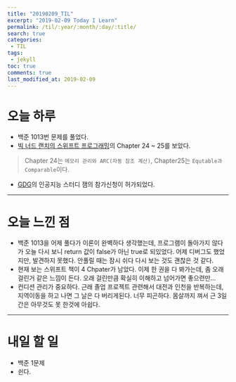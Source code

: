 ```yaml
---
title: "20190209_TIL"
excerpt: "2019-02-09 Today I Learn"
permalink: /til/:year/:month/:day/:title/
search: true
categories:
 - TIL
tags:
 - jekyll
toc: true
comments: true
last_modified_at: 2019-02-09
---
```


# 오늘 하루
- 백준 1013번 문제를 풀었다.
- [빅 너드 랜치의 스위프트 프로그래밍](https://www.bignerdranch.com/books/swift-programming/)의 Chapter 24 ~ 25를 보았다.
> Chapter 24는 `메모리 관리와 ARC(자동 참조 계산)`, Chapter25는 `Equtable과 Comparable`이다.
- [GDG](https://www.facebook.com/gdgkorea)의 인공지능 스터디 잼의 참가신청이 허가되었다.

---
# 오늘 느낀 점
- 백준 1013을 어제 풀다가 이론이 완벽하다 생각했는데, 프로그램이 돌아가지 않다가 오늘 다시 보니 return 값이 false가 아닌 true로 되있었다. 
어제 디버그도 했었지만, 발견하지 못했다. 안풀릴 때는 잠시 쉬다 다시 보는 것도 괜찮은 것 같다.
- 현재 보는 스위프트 책이 4 Chpater가 남았다. 이제 한 권을 다 봐가는데, 좀 오래 걸린거 같은 느낌이 든다. 오래 걸린만큼 확실히 이해하고 넘어가면 좋으련만...
- 컨디션 관리가 중요하다. 근래 졸업 프로젝트 관련해서 대전과 인천을 반복하는데, 지역이동을 하고 나면 그 날은 다 버리게된다. 너무 피곤하다. 몸살까지 껴서 근 3일간은 아무것도 못 한것에 아쉽다.

---
# 내일 할 일
- 백준 1문제
- 쉰다. 
